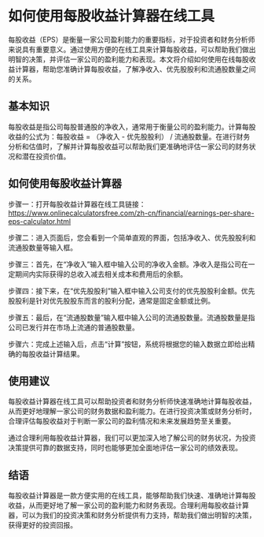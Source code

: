 如何使用每股收益计算器在线工具
===============

每股收益（EPS）是衡量一家公司盈利能力的重要指标，对于投资者和财务分析师来说具有重要意义。通过使用方便的在线工具来计算每股收益，可以帮助我们做出明智的决策，并评估一家公司的盈利能力和表现。本文将介绍如何使用在线每股收益计算器，帮助您准确计算每股收益，了解净收入、优先股股利和流通股数量之间的关系。

基本知识
----

每股收益是指公司每股普通股的净收入，通常用于衡量公司的盈利能力。计算每股收益的公式为：每股收益 = （净收入 - 优先股股利） / 流通股数量。在进行财务分析和估值时，了解并计算每股收益可以帮助我们更准确地评估一家公司的财务状况和潜在投资价值。

如何使用每股收益计算器
-----------

步骤一：打开每股收益计算器在线工具链接：<https://www.onlinecalculatorsfree.com/zh-cn/financial/earnings-per-share-eps-calculator.html>

步骤二：进入页面后，您会看到一个简单直观的界面，包括净收入、优先股股利和流通股数量等输入框。

步骤三：首先，在“净收入”输入框中输入公司的净收入金额。净收入是指公司在一定期间内实际获得的总收入减去相关成本和费用后的余额。

步骤四：接下来，在“优先股股利”输入框中输入公司支付的优先股股利金额。优先股股利是针对优先股股东而言的股利分配，通常是固定金额或比例。

步骤五：最后，在“流通股数量”输入框中输入公司的流通股数量。流通股数量是指公司已发行并在市场上流通的普通股数量。

步骤六：完成上述输入后，点击“计算”按钮，系统将根据您的输入数据立即给出精确的每股收益计算结果。

使用建议
----

每股收益计算器在线工具可以帮助投资者和财务分析师快速准确地计算每股收益，从而更好地理解一家公司的财务数据和盈利能力。在进行投资决策或财务分析时，合理评估每股收益对于判断一家公司的盈利情况和未来发展趋势至关重要。

通过合理利用每股收益计算器，我们可以更加深入地了解公司的财务状况，为投资决策提供可靠的数据支持，同时也能够更加全面地评估一家公司的绩效表现。

结语
--

每股收益计算器是一款方便实用的在线工具，能够帮助我们快速、准确地计算每股收益，从而更好地了解一家公司的盈利能力和财务表现。合理利用每股收益计算器，可以为我们的投资决策和财务分析提供有力支持，帮助我们做出明智的决策，获得更好的投资回报。